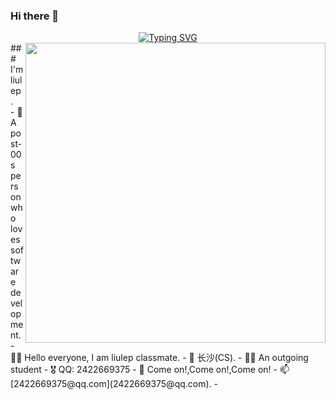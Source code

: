 ### Hi there 👋
  <div align="center">
    <a href=""><img src="https://readme-typing-svg.demolab.com?font=Fira+Code&size=25&pause=1000&width=435&separator=%3C&lines=System.out.print(Hello%2CWorld);%3C%F0%9F%99%8B+Hello%EF%BC%8CBoys+and+Girls." alt="Typing SVG" /></a>
</div>
<img width="480" align="right" src="https://cdn.jsdelivr.net/gh/sun0225SUN/sun0225SUN/assets/images/coding.gif" />
### I'm liulep .
<br/>
- 💬 A post-00s person who loves software development.
- 👨‍🎓 Hello everyone, I am liulep classmate.
- 📍 长沙(CS).
- 👩‍💻 An outgoing student
- 🎖️ QQ: 2422669375
- 🤔 Come on!,Come on!,Come on!
- 📫 [2422669375@qq.com](2422669375@qq.com).
- <br/>
  <br/>
<!--
**liulep/liulep** is a ✨ _special_ ✨ repository because its `README.md` (this file) appears on your GitHub profile.

Here are some ideas to get you started:

- 🔭 I’m currently working on ...
- 🌱 I’m currently learning ...
- 👯 I’m looking to collaborate on ...
- 🤔 I’m looking for help with ...
- 💬 Ask me about ...
- 📫 How to reach me: ...
- 😄 Pronouns: ...
- ⚡ Fun fact: ...
-->
